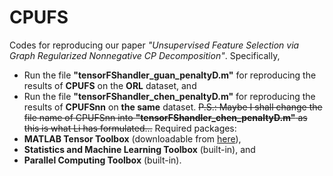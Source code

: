 # CPUFS
Codes for reproducing our paper *"Unsupervised Feature Selection via Graph Regularized Nonnegative CP Decomposition"*. Specifically, 
- Run the file **"tensorFShandler_guan_penaltyD.m"** for reproducing the results of **CPUFS** on the **ORL** dataset, and 
- Run the file **"tensorFShandler_chen_penaltyD.m"** for reproducing the results of **CPUFSnn** on **the same** dataset.
~~P.S.: Maybe I shall change the file name of CPUFSnn into **"tensorFShandler_chen_penaltyD.m"** as this is what Li has formulated...~~
Required packages:
- **MATLAB Tensor Toolbox** (downloadable from [here](https://www.tensortoolbox.org/)),
- **Statistics and Machine Learning Toolbox** (built-in), and
- **Parallel Computing Toolbox** (built-in).
